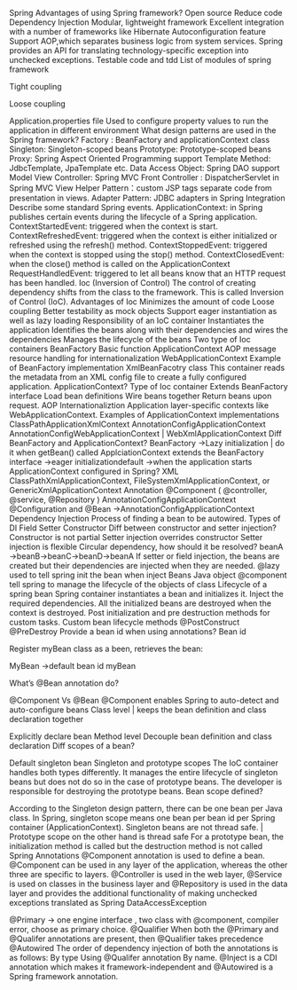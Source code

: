 Spring
Advantages of using Spring framework?
Open source
Reduce code
Dependency Injection
Modular, lightweight framework
Excellent integration with a number of frameworks like Hibernate
Autoconfiguration feature
Support AOP,which separates business logic from system services.
Spring provides an API for translating technology-specific exception into unchecked exceptions.
Testable code and tdd
List of modules of spring framework

Tight coupling

Loose coupling

Application.properties file
Used to configure property values to run the application in different environment
What design patterns are used in the Spring framework?
Factory : BeanFactory and applicationContext class
Singleton: Singleton-scoped beans
Prototype: Prototype-scoped beans
Proxy: Spring Aspect Oriented Programming support
Template Method: JdbcTemplate, JpaTemplate etc.
Data Access Object: Spring DAO support
Model View Controller: Spring MVC
Front Controller : DispatcherServlet in Spring MVC
View Helper Pattern：custom JSP tags separate code from presentation in views.
Adapter Pattern: JDBC adapters in Spring Integration
Describe some standard Spring events.
ApplicationContext: in Spring publishes certain events during the lifecycle of a Spring application.
ContextStartedEvent: triggered when the context is start.
ContextRefreshedEvent: triggered when the context is either initialized or refreshed using the refresh() method.
ContextStoppedEvent: triggered when the context is stopped using the stop() method.
ContextClosedEvent: when the close() method is called on the ApplicationContext
RequestHandledEvent: triggered to let all beans know that an HTTP request has been handled.
Ioc (Inversion of Control)
The control of creating dependency shifts from the class to the framework. This is called Inversion of Control (IoC).
Advantages of Ioc
Minimizes the amount of code
Loose coupling
Better testability as mock objects
Support eager instantiation as well as lazy loading
Responsibility of an IoC container
Instantiates the application
Identifies the beans along with their dependencies and wires the dependencies
Manages the lifecycle of the beans
Two type of Ioc containers
BeanFactory
Basic function
ApplicationContext
AOP
message resource handling for internationalization
WebApplicationContext
Example of BeanFactory implementation
XmlBeanFacotry class
This container reads the metadata from an XML config file to create a fully configured application.
ApplicationContext?
Type of Ioc container
Extends BeanFactory interface
Load bean definitions
Wire beans together
Return beans upon request.
AOP
Internationaliztion
Application layer-specific contexts like WebApplicationContext.
Examples of ApplicationContext implementations
ClassPathApplicationXmlContext
AnnotationConfigApplicationContext
AnnotationConfigWebApplicationContext | WebXmlApplicationContext
Diff BeanFactory and ApplicationContext?
BeanFactory ->Lazy initialization | do it when getBean() called
ApplciationContext extends the BeanFactory interface ->eager initializationdefault ->when the application starts
ApplicationContext configured in Spring?
XML
ClassPathXmlApplicationContext, FileSystemXmlApplicationContext, or GenericXmlApplicationContext
Annotation
@Component ( @controller, @service, @Repository )
AnnotationConfigApplicationContext
@Configuration and @Bean   ->AnnotationConfigApplicationContext
Dependency Injection
Process of finding a bean to be autowired.
Types of DI
Field
Setter
Constructor
Diff between constructor and setter injection?
Constructor is not partial
Setter injection overrides constructor
Setter injection is flexible
Circular dependency, how should it be resolved?
beanA ->beanB->beanC->beanD->beanA
If setter or field injection, the beans are created but their dependencies are injected when they are needed.
@lazy used to tell spring init the bean when inject
Beans
Java object
@component tell spring to manage the lifecycle of the objects of class
Lifecycle of a spring bean
Spring container instantiates a bean and initializes it.
Inject the required dependencies.
All the initialized beans are destroyed when the context is destroyed.
Post initialization and pre destruction methods for custom tasks.
Custom bean lifecycle methods
@PostConstruct
@PreDestroy
Provide a bean id when using annotations?
Bean id

Register myBean class as a been, retrieves the bean:

MyBean ->default bean id myBean


What’s @Bean annotation do?

@Component Vs @Bean
@Component enables Spring to auto-detect and auto-configure beans
Class level | keeps the bean definition and class declaration together

Explicitly declare bean
Method level
Decouple bean definition and class declaration
Diff scopes of a bean?

Default singleton bean
Singleton and prototype scopes
The IoC container handles both types differently. It manages the entire lifecycle of singleton beans but does not do so in the case of prototype beans. The developer is responsible for destroying the prototype beans.
Bean scope defined?

According to the Singleton design pattern, there can be one bean per Java class. In Spring, singleton scope means one bean per bean id per Spring container (ApplicationContext).
Singleton beans are not thread safe.  | Prototype scope on the other hand is thread safe
For a prototype bean, the initialization method is called but the destruction method is not called
Spring Annotations
@Component annotation is used to define a bean.
@Component can be used in any layer of the application, whereas the other three are specific to layers. @Controller is used in the web layer, @Service is used on classes in the business layer and @Repository is used in the data layer and provides the additional functionality of making unchecked exceptions translated as Spring DataAccessException

@Primary -> one engine interface , two class with @component, compiler error, choose as primary choice.
@Qualifier
When both the @Primary and @Qualifer annotations are present, then @Qualifier takes precedence
@Autowired
The order of dependency injection of both the annotations is as follows:
By type
Using @Qualifer annotation
By name.
@Inject is a CDI annotation which makes it framework-independent and @Autowired is a Spring framework annotation.


